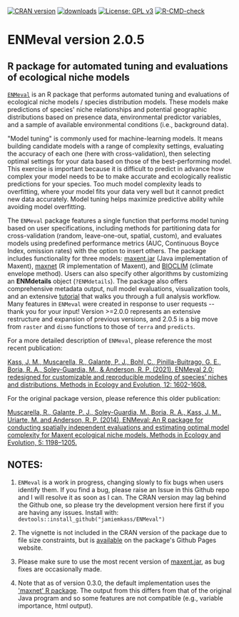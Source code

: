 [![CRAN version](https://www.r-pkg.org/badges/version/ENMeval)](https://CRAN.R-project.org/package=ENMeval) [![downloads](https://cranlogs.r-pkg.org:443/badges/grand-total/ENMeval?color=orange)](https://cranlogs.r-pkg.org:443/badges/grand-total/ENMeval?color=orange)
[![License: GPL v3](https://img.shields.io/badge/License-GPL%20v3-blue.svg)](https://www.gnu.org/licenses/gpl-3.0)
[![R-CMD-check](https://github.com/jamiemkass/ENMeval/workflows/R-CMD-check/badge.svg)](https://github.com/jamiemkass/ENMeval/actions)


# ENMeval version 2.0.5

## R package for automated tuning and evaluations of ecological niche models

[`ENMeval`](https://jamiemkass.github.io/ENMeval/index.html) is an R package that performs automated tuning and evaluations of ecological niche models / species distribution models. These models make predictions of species' niche relationships and potential geographic distributions based on presence data, environmental predictor variables, and a sample of available environmental conditions (i.e., background data). 

"Model tuning" is commonly used for machine-learning models. It means building candidate models with a range of complexity settings, evaluating the accuracy of each one (here with cross-validation), then selecting optimal settings for your data based on those of the best-performing model. This exercise is important because it is difficult to predict in advance how complex your model needs to be to make accurate and ecologically realistic predictions for your species. Too much model complexity leads to overfitting, where your model fits your data very well but it cannot predict new data accurately. Model tuning helps maximize predictive ability while avoiding model overfitting. 

The `ENMeval` package features a single function that performs model tuning based on user specifications, including methods for partitioning data for cross-validation (random, leave-one-out, spatial, custom), and evaluates models using predefined performance metrics (AUC, Continuous Boyce Index, omission rates) with the option to insert others. The package includes functionality for three models: [maxent.jar](https://www.doi.org/10.1016/j.ecolmodel.2005.03.026) (Java implementation of Maxent), [maxnet](https://www.doi.org/10.1111/ecog.03049) (R implementation of Maxent), and [BIOCLIM](https://www.doi.org/10.1111/ddi.12144) (climate envelope method). Users can also specify other algorithms by customizing an **ENMdetails** object (`?ENMdetails`). The package also offers comprehensive metadata output, null model evaluations, visualization tools, and an extensive  [tutorial](https://jamiemkass.github.io/ENMeval/articles/ENMeval-2.0-vignette.html) that walks you through a full analysis workflow. Many features in `ENMeval` were created in response to user requests -- thank you for your input! Version >=2.0.0 represents an extensive restructure and expansion of previous versions, and 2.0.5 is a big move from `raster` and `dismo` functions to those of `terra` and `predicts`. 

For a more detailed description of `ENMeval`, please reference the most recent publication:

[Kass, J. M., Muscarella, R., Galante, P. J., Bohl, C., Pinilla-Buitrago, G. E., Boria, R. A., Soley-Guardia, M., & Anderson, R. P. (2021). ENMeval 2.0: redesigned for customizable and reproducible modeling of species’ niches and distributions. Methods in Ecology and Evolution, 12: 1602-1608.](https://www.doi.org/10.1111/2041-210X.13628)

For the original package version, please reference this older publication:

[Muscarella, R., Galante, P. J., Soley-Guardia, M., Boria, R. A., Kass, J. M., Uriarte, M. and Anderson, R. P. (2014), ENMeval: An R package for conducting spatially independent evaluations and estimating optimal model complexity for Maxent ecological niche models. Methods in Ecology and Evolution, 5: 1198–1205.](https://www.doi.org/10.1111/2041-210X.12261)

## NOTES:

1. `ENMeval` is a work in progress, changing slowly to fix bugs when users identify them. If you find a bug, please raise an Issue in this Github repo and I will resolve it as soon as I can. The CRAN version may lag behind the Github one, so please try the development version here first if you are having any issues.
Install with: `devtools::install_github("jamiemkass/ENMeval")`

2. The vignette is not included in the CRAN version of the package due to file size constraints, but is [available](https://jamiemkass.github.io/ENMeval/articles/ENMeval-2.0-vignette.html) on the package's Github Pages website. 

3. Please make sure to use the most recent version of [maxent.jar](https://biodiversityinformatics.amnh.org/open_source/maxent/), as bug fixes are occasionally made.

4. Note that as of version 0.3.0, the default implementation uses the ['maxnet' R package](https://cran.r-project.org/package=maxnet). The output from this differs from that of the original Java program and so some features are not compatible (e.g., variable importance, html output).
